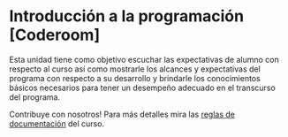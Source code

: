 # Introducción a la programación [Coderoom]
Esta unidad tiene como objetivo escuchar las expectativas de alumno con respecto al curso así como mostrarle los alcances y expectativas del programa con respecto a su desarrollo y brindarle los conocimientos básicos necesarios para tener un desempeño adecuado en el transcurso del programa.

Contribuye con nosotros! Para más detalles mira las [reglas de documentación](https://github.com/CodeRoomMX/documentation) del curso.
